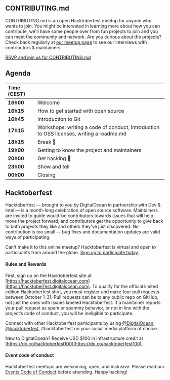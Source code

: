 ## CONTRIBUTING.md
CONTRIBUTING.md is an open Hacktoberfest meetup for anyone who wants to join. You might be interested in learning more about how you can contribute, we'll have some people over from fun projects to join and you can meet the community and network. Are you curious about the projects? Check back regularly at [our meetup page](https://contributing.today/) to see our interviews with contributors & maintainers.

[RSVP and join us for CONTRIBUTING.md](https://organize.mlh.io/participants/events/4258-contributing-md)

## Agenda

| Time (CEST) |  |
| :------------- | :---------- | 
| **16h00** | Welcome |
**16h15** | How to get started with open source |
**16h45** | Introduction to Git |
**17h15** | Workshops: writing a code of conduct, introduction to OSS licenses, writing a readme.md |
**18h15** | Break 🎉 |
**19h00** | Getting to know the project and maintainers |
**20h00** | Get hacking 🚀 |
**23h00** | Show and tell |
**00h00** | Closing |

## Hacktoberfest
Hacktoberfest — brought to you by DigitalOcean in partnership with Dev & Intel — is a month-long celebration of open source software. Maintainers are invited to guide would-be contributors towards issues that will help move the project forward, and contributors get the opportunity to give back to both projects they like and others they've just discovered. No contribution is too small — bug fixes and documentation updates are valid ways of participating.

Can't make it to this online meetup? Hacktoberfest is virtual and open to participants from around the globe. [Sign up to participate today](https://hacktoberfest.digitalocean.com/).

#### Rules and Rewards

First, sign up on the Hacktoberfest site at [https://hacktoberfest.digitalocean.com](https://hacktoberfest.digitalocean.com). To qualify for the official limited edition Hacktoberfest shirt, you must register and make four pull requests between October 1-31. Pull requests can be to any public repo on GitHub, not just the ones with issues labeled Hacktoberfest. If a maintainer reports your pull request as spam or spammy behavior, or not in line with the project’s code of conduct, you will be ineligible to participate.

Connect with other Hacktoberfest participants by using [@DigitalOcean](https://twitter.com/digitalocean), [@hacktoberfest](https://twitter.com/hacktoberfest), #hacktoberfest on your social media platform of choice.

New to DigitalOcean? Receive USD $100 in infrastructure credit at [https://do.co/hacktoberfest100](https://do.co/hacktoberfest100).

#### Event code of conduct

Hacktoberfest meetups are welcoming, open, and inclusive. Please read our [Events Code of Conduct](https://do.co/hacktoberconduct) before attending. Happy hacking!
